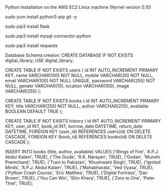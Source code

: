 Python installation on the AWS EC2 Linux machine (Kernel version 5.10)

sudo yum install python3-pip git -y

sudo pip3 install flask

sudo pip3 install mysql-connector-python

sudo pip3 install requests

Database Schema creaion:
CREATE DATABASE IF NOT EXISTS digital_library; USE digital_library;

CREATE TABLE IF NOT EXISTS users ( id INT AUTO_INCREMENT PRIMARY KEY, name VARCHAR(100) NOT NULL, mobile VARCHAR(20) NOT NULL, email VARCHAR(100) NOT NULL UNIQUE, password VARCHAR(255) NOT NULL, gender VARCHAR(10), location VARCHAR(100), image VARCHAR(255) );

CREATE TABLE IF NOT EXISTS books ( id INT AUTO_INCREMENT PRIMARY KEY, title VARCHAR(255) NOT NULL, author VARCHAR(255), available BOOLEAN DEFAULT TRUE );

CREATE TABLE IF NOT EXISTS history ( id INT AUTO_INCREMENT PRIMARY KEY, user_id INT, book_id INT, borrow_date DATETIME, return_date DATETIME, FOREIGN KEY (user_id) REFERENCES users(id) ON DELETE CASCADE, FOREIGN KEY (book_id) REFERENCES books(id) ON DELETE CASCADE );

INSERT INTO books (title, author, available) VALUES ('Wings of Fire', 'A.P.J. Abdul Kalam', TRUE), ('The Guide', 'R.K. Narayan', TRUE), ('Godan', 'Munshi Premchand', TRUE), ('Train to Pakistan', 'Khushwant Singh', TRUE), ('Ignited Minds', 'A.P.J. Abdul Kalam', TRUE), ('Mahabharata', 'Ved Vyasa', TRUE), ('Python Crash Course', 'Eric Matthes', TRUE), ('Digital Fortress', 'Dan Brown', TRUE), ('You Can Win', 'Shiv Khera', TRUE), ('Zero to One', 'Peter Thiel', TRUE);
